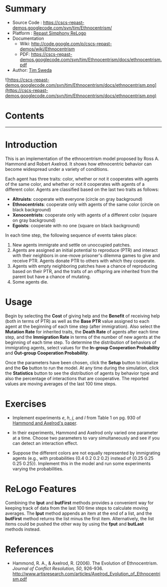 # Summary #

  * Source Code   : https://cscs-repast-demos.googlecode.com/svn/tim/Ethnocentrism/
  * Platform      : [Repast Simphony ReLogo](RepastSReLogo.md)
  * Documentation
    * Wiki: http://code.google.com/p/cscs-repast-demos/wiki/Ethnocentrism
    * PDF: https://cscs-repast-demos.googlecode.com/svn/tim/Ethnocentrism/docs/ethnocentrism.pdf
  * Author: [Tim Sweda](Tim.md)

![https://cscs-repast-demos.googlecode.com/svn/tim/Ethnocentrism/docs/ethnocentrism.png](https://cscs-repast-demos.googlecode.com/svn/tim/Ethnocentrism/docs/ethnocentrism.png)

# Contents #



---


# Introduction #

This is an implementation of the ethnocentrism model proposed by Ross A. Hammond and Robert Axelrod.  It shows how ethnocentric behavior can become widespread under a variety of conditions.

Each agent has three traits:  color, whether or not it cooperates with agents of the same color, and whether or not it cooperates with agents of a different color.  Agents are classified based on the last two traits as follows:

  * **Altruists**:  cooperate with everyone (circle on gray background)
  * **Ethnocentrists**:  cooperate only with agents of the same color (circle on black background)
  * **Xenocentrists**:  cooperate only with agents of a different color (square on gray background)
  * **Egoists**:  cooperate with no one (square on black background)

In each time step, the following sequence of events takes place:

  1. New agents immigrate and settle on unoccupied patches.
  1. Agents are assigned an initial potential to reproduce (PTR) and interact with their neighbors in one-move prisoner's dilemma games to give and receive PTR.  Agents donate PTR to others with which they cooperate.
  1. Agents with empty neighboring patches have a chance of reproducing based on their PTR, and the traits of an offspring are inherited from the parent but have a chance of mutating.
  1. Some agents die.

# Usage #

Begin by selecting the **Cost** of giving help and the **Benefit** of receiving help (both in terms of PTR) as well as the **Base PTR** value assigned to each agent at the beginning of each time step (after immigration).  Also select the **Mutation Rate** for inherited traits, the **Death Rate** of agents after each time step, and the **Immigration Rate** in terms of the number of new agents at the beginning of each time step.  To determine the distribution of behaviors of immigrating agents, select values for the **In-group Cooperation Probability** and **Out-group Cooperation Probability**.

Once the parameters have been chosen, click the **Setup** button to initialize and the **Go** button to run the model.  At any time during the simulation, click the **Statistics** button to see the distribution of agents by behavior type and also the percentage of interactions that are cooperative.  The reported values are moving averages of the last 100 time steps.

# Exercises #

  * Implement experiments _e_, _h_, _j_, and _l_ from Table 1 on pg. 930 of [Hammond and Axelrod's paper](http://www.artisresearch.com/articles/Axelrod_Evolution_of_Ethnocentrism.pdf).

  * In their experiments, Hammond and Axelrod only varied one parameter at a time.  Choose two parameters to vary simultaneously and see if you can detect an interaction effect.

  * Suppose the different colors are not equally represented by immigrating agents (e.g., with probabilities {0.4 0.2 0.2 0.2} instead of {0.25 0.25 0.25 0.25}).  Implement this in the model and run some experiments varying the probabilities.

# ReLogo Features #

Combining the **lput** and **butFirst** methods provides a convenient way for keeping track of data from the last 100 time steps to calculate moving averages.  The **lput** method appends an item at the end of a list, and the **butFirst** method returns the list minus the first item.  Alternatively, the list items could be pushed the other way by using the **fput** and **butLast** methods instead.

# References #

  * Hammond, R. A., & Axelrod, R. (2006). The Evolution of Ethnocentrism. _Journal of Conflict Resolution, 50_, 926-936. http://www.artisresearch.com/articles/Axelrod_Evolution_of_Ethnocentrism.pdf